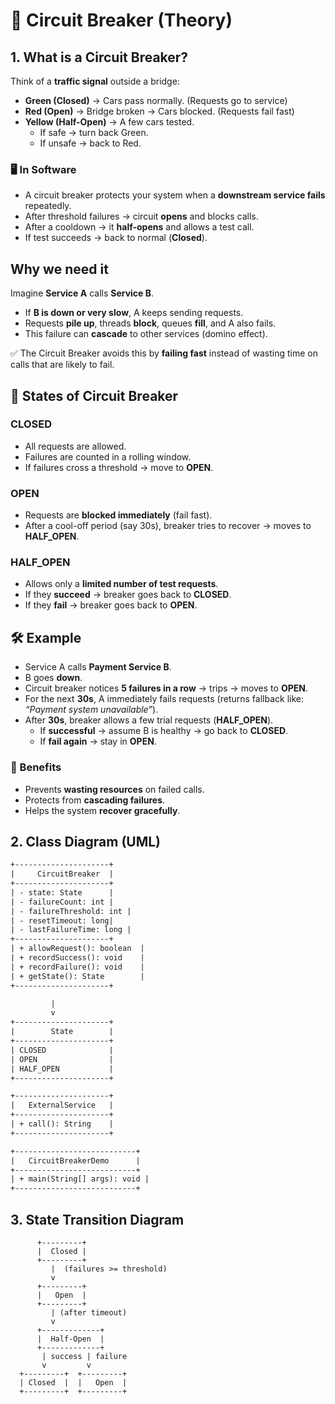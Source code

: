 # 🚦 Circuit Breaker (Theory)

## 1. What is a Circuit Breaker?

Think of a **traffic signal** outside a bridge:  

- **Green (Closed)** → Cars pass normally. (Requests go to service)  
- **Red (Open)** → Bridge broken → Cars blocked. (Requests fail fast)  
- **Yellow (Half-Open)** → A few cars tested.  
  - If safe → turn back Green.  
  - If unsafe → back to Red.  

### 🖥 In Software
- A circuit breaker protects your system when a **downstream service fails** repeatedly.  
- After threshold failures → circuit **opens** and blocks calls.  
- After a cooldown → it **half-opens** and allows a test call.  
- If test succeeds → back to normal (**Closed**).

## Why we need it

Imagine **Service A** calls **Service B**.  

- If **B is down or very slow**, A keeps sending requests.  
- Requests **pile up**, threads **block**, queues **fill**, and A also fails.  
- This failure can **cascade** to other services (domino effect).  

✅ The Circuit Breaker avoids this by **failing fast** instead of wasting time on calls that are likely to fail.


## 🔄 States of Circuit Breaker

### **CLOSED**
- All requests are allowed.  
- Failures are counted in a rolling window.  
- If failures cross a threshold → move to **OPEN**.  

### **OPEN**
- Requests are **blocked immediately** (fail fast).  
- After a cool-off period (say 30s), breaker tries to recover → moves to **HALF_OPEN**.  

### **HALF_OPEN**
- Allows only a **limited number of test requests**.  
- If they **succeed** → breaker goes back to **CLOSED**.  
- If they **fail** → breaker goes back to **OPEN**.  


## 🛠 Example

- Service A calls **Payment Service B**.  
- B goes **down**.  
- Circuit breaker notices **5 failures in a row** → trips → moves to **OPEN**.  
- For the next **30s**, A immediately fails requests (returns fallback like: *“Payment system unavailable”*).  
- After **30s**, breaker allows a few trial requests (**HALF_OPEN**).  
  - If **successful** → assume B is healthy → go back to **CLOSED**.  
  - If **fail again** → stay in **OPEN**.  

### 🎯 Benefits
- Prevents **wasting resources** on failed calls.  
- Protects from **cascading failures**.  
- Helps the system **recover gracefully**.  

## 2. Class Diagram (UML)
```txt
+---------------------+
|     CircuitBreaker  |
+---------------------+
| - state: State      |
| - failureCount: int |
| - failureThreshold: int |
| - resetTimeout: long|
| - lastFailureTime: long |
+---------------------+
| + allowRequest(): boolean  |
| + recordSuccess(): void    |
| + recordFailure(): void    |
| + getState(): State        |
+---------------------+

         |
         v
+---------------------+
|        State        |
+---------------------+
| CLOSED              |
| OPEN                |
| HALF_OPEN           |
+---------------------+

+---------------------+
|   ExternalService   |
+---------------------+
| + call(): String    |
+---------------------+

+---------------------------+
|   CircuitBreakerDemo      |
+---------------------------+
| + main(String[] args): void |
+---------------------------+
```

## 3. State Transition Diagram

          +---------+
          |  Closed |
          +---------+
             |  (failures >= threshold)
             v
          +---------+
          |   Open  |
          +---------+
             | (after timeout)
             v
          +-------------+
          |  Half-Open  |
          +-------------+
           | success | failure
           v         v
      +---------+  +---------+
      | Closed  |  |   Open  |
      +---------+  +---------+

